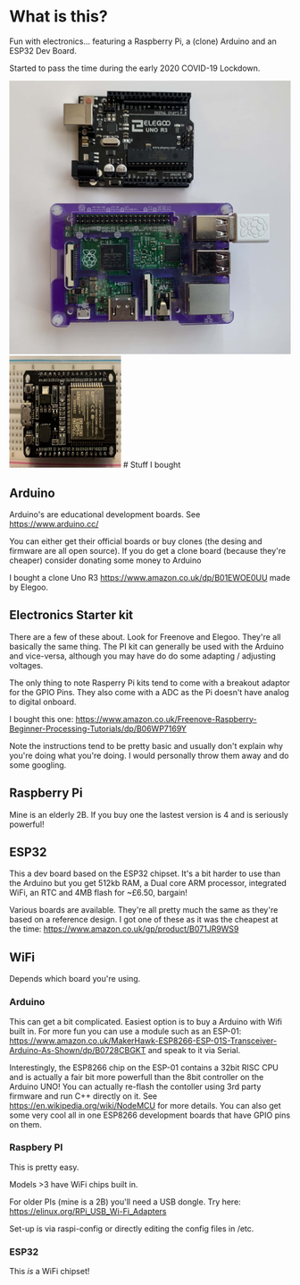 # What is this?

Fun with electronics... featuring a Raspberry Pi, a (clone) Arduino and an ESP32 Dev Board.

Started to pass the time during the early 2020 COVID-19 Lockdown.

<img src="Boards.jpg">
<img src="esp32.jpg" style="width:200px;height:200px">
# Stuff I bought

## Arduino

Arduino's are educational development boards. See https://www.arduino.cc/

You can either get their official boards or buy clones (the desing and firmware are all open source). If you do get a clone board (because they're cheaper) consider donating some money to Arduino 

I bought a clone Uno R3 https://www.amazon.co.uk/dp/B01EWOE0UU made by Elegoo. 

## Electronics Starter kit

There are a few of these about. Look for Freenove and Elegoo. They're all basically the same thing. The PI kit can generally be used with the Arduino and vice-versa, although you may have do do some adapting / adjusting voltages.

The only thing to note Rasperry Pi kits tend to come with a breakout adaptor for the GPIO Pins. They also come with a ADC as the Pi doesn't have analog to digital onboard.

I bought this one: https://www.amazon.co.uk/Freenove-Raspberry-Beginner-Processing-Tutorials/dp/B06WP7169Y

Note the instructions tend to be pretty basic and usually don't explain why you're doing what you're doing. I would personally throw them away and do some googling.

## Raspberry Pi

Mine is an elderly 2B. If you buy one the lastest version is 4 and is seriously powerful!

## ESP32

This a dev board based on the ESP32 chipset. It's a bit harder to use than the Arduino but you get 512kb RAM, a Dual core ARM processor, integrated WiFi, an RTC and 4MB flash for ~£6.50, bargain!

Various boards are available. They're all pretty much the same as they're based on a reference design. I got one of these as it was the cheapest at the time: https://www.amazon.co.uk/gp/product/B071JR9WS9

## WiFi

Depends which board you're using.

### Arduino

This can get a bit complicated. Easiest option is to buy a Arduino with Wifi built in. For more fun you can use a module such as an ESP-01: https://www.amazon.co.uk/MakerHawk-ESP8266-ESP-01S-Transceiver-Arduino-As-Shown/dp/B0728CBGKT and speak to it via Serial.

Interestingly, the ESP8266 chip on the ESP-01 contains a 32bit RISC CPU and is actually a fair bit more powerfull than the 8bit controller on the Arduino UNO! You can actually re-flash the contoller using 3rd party firmware and run C++ directly on it. See https://en.wikipedia.org/wiki/NodeMCU for more details. You can also get some very cool all in one ESP8266 development boards that have GPIO pins on them.

### Raspbery PI

This is pretty easy.

Models >3 have WiFi chips built in.

For older PIs (mine is a 2B) you'll need a USB dongle. Try here: https://elinux.org/RPi_USB_Wi-Fi_Adapters

Set-up is via raspi-config or directly editing the config files in /etc.

### ESP32

This *is* a WiFi chipset!
